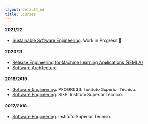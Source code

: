 ```yaml
---
layout: default_md
title: Courses
---
```


#### 2021/22

- [Sustainable Software Engineering](https://luiscruz.github.io/course_sustainableSE/). Work in Progress 🚧

#### 2020/21

- [Release Engineering for Machine Learning Applications (REMLA)](https://se.ewi.tudelft.nl/remla/)
- [Software Architecture](https://se.ewi.tudelft.nl/delftswa/2021/)

#### 2018/2019

- [Software Engineering](https://tecnicomais.pt/cursos/programacao-e-engenharia-de-sistemas-de-software-progress/). PROGRESS. Instituto Superior Técnico.
- [Software Engineering](https://tecnicomais.pt/cursos/engenharia-de-software-e-dos-sistemas-de-informacao-empresariais-sise/). SISE. Instituto Superior Técnico.

#### 2017/2018

- [Software Engineering](https://fenix.tecnico.ulisboa.pt/disciplinas/ESof14111326/2017-2018/2-semestre). Instituto Superior Técnico.


